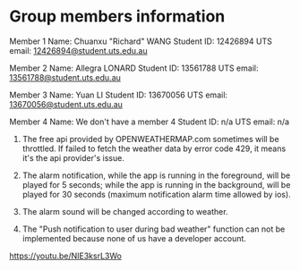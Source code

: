 # Group members information

Member 1
Name: Chuanxu "Richard" WANG 
Student ID: 12426894
UTS email: 12426894@student.uts.edu.au

Member 2
Name: Allegra LONARD
Student ID:  13561788
UTS email:  13561788@student.uts.edu.au

Member 3
Name: Yuan LI 
Student ID: 13670056
UTS email: 13670056@student.uts.edu.au

Member 4
Name: We don't have a member 4
Student ID: n/a
UTS email: n/a





1. The free api provided by OPENWEATHERMAP.com sometimes will be throttled. If failed to fetch the weather data by error code 429, it means it's the api provider's issue.


2. The alarm notification, while the app is running in the foreground, will be played for 5 seconds; while the app is running in the background, will be played for 30 seconds (maximum notification alarm time allowed by ios).

3. The alarm sound will be changed according to weather.

4. The "Push notification to user during bad weather" function can not be implemented because none of us have a developer account. 


https://youtu.be/NIE3ksrL3Wo


